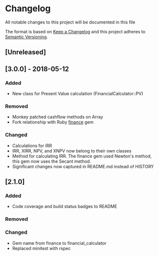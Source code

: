 # Changelog
All notable changes to this project will be documented in this file

The format is based on [Keep a Changelog](http://keepachangelog.com/en/1.0.0/)
and this project adheres to [Semantic Versioning](http://semver.org/spec/v2.0.0.html).

## [Unreleased]

## [3.0.0] - 2018-05-12
### Added
- New class for Present Value calculation (FinancialCalculator::PV)

### Removed
- Monkey patched cashflow methods on Array
- Fork relationship with Ruby [finance](https://github.com/marksweston/finance) gem

### Changed
- Calculations for IRR
- IRR, XIRR, NPV, and XNPV now belong to their own classes
- Method for calculating IRR. The finance gem used Newton's method, this gem now uses the Secant method.
- Significant changes now captured in README.md instead of HISTORY

## [2.1.0]
### Added
- Code coverage and build status badges to README

### Removed

### Changed
- Gem name from finance to financial_calculator
- Replaced minitest with rspec
